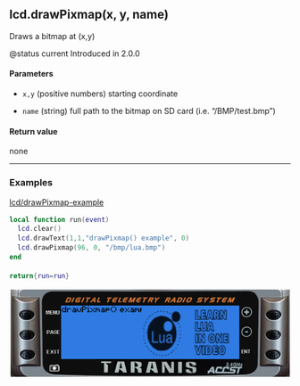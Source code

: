 <!-- This file was generated by the script. Do not edit it, any changes will be lost! -->

## lcd.drawPixmap(x, y, name)



Draws a bitmap at (x,y)  

@status current Introduced in 2.0.0


#### Parameters

* `x,y` (positive numbers) starting coordinate

* `name` (string) full path to the bitmap on SD card (i.e. “/BMP/test.bmp”)



#### Return value

none



---

### Examples

<a class="dlbtn" href="https://raw.githubusercontent.com/opentx/lua-reference-guide/master/lcd/drawPixmap-example.lua">lcd/drawPixmap-example</a>

```lua
local function run(event)
  lcd.clear()
  lcd.drawText(1,1,"drawPixmap() example", 0)
  lcd.drawPixmap(96, 0, "/bmp/lua.bmp")
end

return{run=run}
```

![](drawPixmap-example.png)

